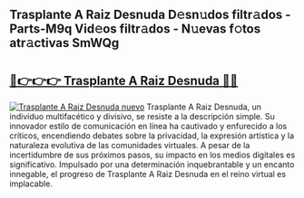## Trasplante A Raiz Desnuda D𝚎sn𝚞dos filtr𝚊dos - Parts-M9q Vid𝚎os filtr𝚊dos - N𝚞evas f𝚘tos atr𝚊ctivas SmWQg

# <h2><a href="http://mb9bzx.tromn.icu/?c=Trasplante+A+Raiz+Desnuda">🔗👉👉👉 Trasplante A Raiz Desnuda 🔗🔗</a></h2>

[![Trasplante A Raiz Desnuda nuevo](https://i.imgur.com/pEAQMta.gif)](http://mb9bzx.tromn.icu/?c=Trasplante+A+Raiz+Desnuda)
Trasplante A Raiz Desnuda, un individuo multifacético y divisivo, se resiste a la descripción simple. Su innovador estilo de comunicación en línea ha cautivado y enfurecido a los críticos, encendiendo debates sobre la privacidad, la expresión artística y la naturaleza evolutiva de las comunidades virtuales. A pesar de la incertidumbre de sus próximos pasos, su impacto en los medios digitales es significativo. Impulsado por una determinación inquebrantable y un encanto innegable, el progreso de Trasplante A Raiz Desnuda en el reino virtual es implacable.
